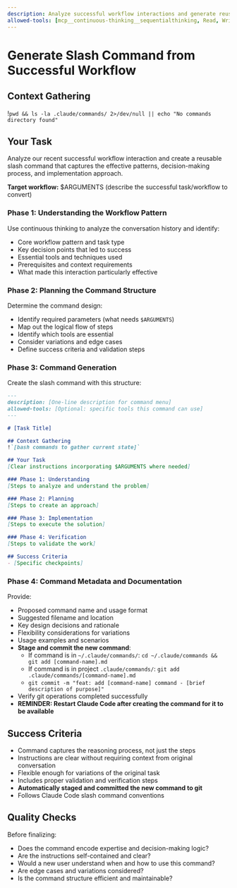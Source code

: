 ```yaml
---
description: Analyze successful workflow interactions and generate reusable slash commands
allowed-tools: [mcp__continuous-thinking__sequentialthinking, Read, Write, Bash]
---
```


# Generate Slash Command from Successful Workflow

## Context Gathering
!`pwd && ls -la .claude/commands/ 2>/dev/null || echo "No commands directory found"`

## Your Task
Analyze our recent successful workflow interaction and create a reusable slash command that captures the effective patterns, decision-making process, and implementation approach.

**Target workflow:** $ARGUMENTS (describe the successful task/workflow to convert)

### Phase 1: Understanding the Workflow Pattern
Use continuous thinking to analyze the conversation history and identify:
- Core workflow pattern and task type
- Key decision points that led to success
- Essential tools and techniques used
- Prerequisites and context requirements
- What made this interaction particularly effective

### Phase 2: Planning the Command Structure
Determine the command design:
- Identify required parameters (what needs `$ARGUMENTS`)
- Map out the logical flow of steps
- Identify which tools are essential
- Consider variations and edge cases
- Define success criteria and validation steps

### Phase 3: Command Generation
Create the slash command with this structure:
```markdown
---
description: [One-line description for command menu]
allowed-tools: [Optional: specific tools this command can use]
---

# [Task Title]

## Context Gathering
!`[bash commands to gather current state]`

## Your Task
[Clear instructions incorporating $ARGUMENTS where needed]

### Phase 1: Understanding
[Steps to analyze and understand the problem]

### Phase 2: Planning
[Steps to create an approach]

### Phase 3: Implementation
[Steps to execute the solution]

### Phase 4: Verification
[Steps to validate the work]

## Success Criteria
- [Specific checkpoints]
```

### Phase 4: Command Metadata and Documentation
Provide:
- Proposed command name and usage format
- Suggested filename and location
- Key design decisions and rationale
- Flexibility considerations for variations
- Usage examples and scenarios
- **Stage and commit the new command**:
  - If command is in `~/.claude/commands/`: `cd ~/.claude/commands && git add [command-name].md`
  - If command is in project `.claude/commands/`: `git add .claude/commands/[command-name].md`
  - `git commit -m "feat: add [command-name] command - [brief description of purpose]"`
- Verify git operations completed successfully
- **REMINDER: Restart Claude Code after creating the command for it to be available**

## Success Criteria
- Command captures the reasoning process, not just the steps
- Instructions are clear without requiring context from original conversation
- Flexible enough for variations of the original task
- Includes proper validation and verification steps
- **Automatically staged and committed the new command to git**
- Follows Claude Code slash command conventions

## Quality Checks
Before finalizing:
- Does the command encode expertise and decision-making logic?
- Are the instructions self-contained and clear?
- Would a new user understand when and how to use this command?
- Are edge cases and variations considered?
- Is the command structure efficient and maintainable?
